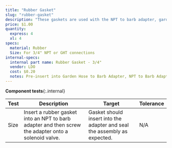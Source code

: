 ```yaml
---
title: "Rubber Gasket"
slug: "rubber-gasket"
description: "These gaskets are used with the NPT to barb adapter, garden hose to barb adapter, and pressure reducer to seal the water system's threaded connections."
price: $1.00
quantity:
  express: 4
  xl: 4
specs:
  material: Rubber
  Size: For 3/4" NPT or GHT connections
internal-specs:
  internal part name: Rubber Gasket - 3/4"
  vendor: LDO
  cost: $0.20
  notes: Pre-insert into Garden Hose to Barb Adapter, NPT to Barb Adapter, and Pressure Regulator.
---
```


**Component tests**{:.internal}

|Test         |Description  |Target       |Tolerance    |
|-------------|-------------|-------------|-------------|
|Size         |Insert a rubber gasket into an NPT to barb adapter and then screw the adapter onto a solenoid valve.|Gasket should insert into the adapter and seal the assembly as expected.|N/A